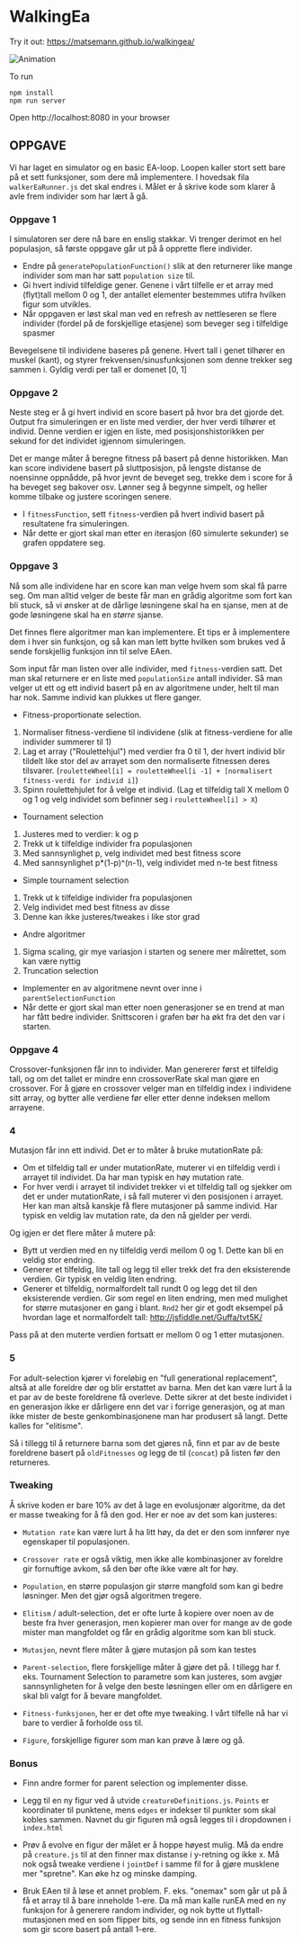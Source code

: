 WalkingEa
=========

Try it out: https://matsemann.github.io/walkingea/

![Animation](eagif4.gif?raw=true)


To run

```
npm install
npm run server
```

Open http://localhost:8080 in your browser


OPPGAVE
-------

Vi har laget en simulator og en basic EA-loop. Loopen kaller stort sett bare på et sett funksjoner, som dere må implementere.
I hovedsak fila `walkerEaRunner.js` det skal endres i. Målet er å skrive kode som klarer å avle frem individer som har lært å gå.

### Oppgave 1

I simulatoren ser dere nå bare en enslig stakkar. Vi trenger derimot en hel populasjon, så første oppgave går ut på å opprette flere individer. 

* Endre på `generatePopulationFunction()` slik at den returnerer like mange individer som man har satt `population size` til.
* Gi hvert individ tilfeldige gener. Genene i vårt tilfelle er et array med (flyt)tall mellom 0 og 1, der antallet elementer bestemmes utifra hvilken figur som utvikles.
* Når oppgaven er løst skal man ved en refresh av nettleseren se flere individer (fordel på de forskjellige etasjene) som beveger seg i tilfeldige spasmer

Bevegelsene til individene baseres på genene. Hvert tall i genet tilhører en muskel (kant), og styrer frekvensen/sinusfunksjonen som denne trekker seg sammen i. Gyldig verdi per tall er domenet [0, 1]


### Oppgave 2

Neste steg er å gi hvert individ en score basert på hvor bra det gjorde det. Output fra simuleringen er en liste med verdier, der hver verdi tilhører et individ.
Denne verdien er igjen en liste, med posisjonshistorikken per sekund for det individet igjennom simuleringen.

Det er mange måter å beregne fitness på basert på denne historikken. Man kan score individene basert på sluttposisjon, på lengste distanse de noensinne oppnådde,
på hvor jevnt de beveget seg, trekke dem i score for å ha beveget seg bakover osv. Lønner seg å begynne simpelt, og heller komme tilbake og justere scoringen senere.

* I `fitnessFunction`, sett `fitness`-verdien på hvert individ basert på resultatene fra simuleringen.
* Når dette er gjort skal man etter en iterasjon (60 simulerte sekunder) se grafen oppdatere seg.


### Oppgave 3
Nå som alle individene har en score kan man velge hvem som skal få parre seg. Om man alltid velger de beste får man en grådig algoritme
som fort kan bli stuck, så vi ønsker at de dårlige løsningene skal ha en sjanse, men at de gode løsningene skal ha en *større* sjanse.

Det finnes flere algoritmer man kan implementere. Et tips er å implementere dem i hver sin funksjon, og så kan man lett bytte hvilken som 
brukes ved å sende forskjellig funksjon inn til selve EAen.

Som input får man listen over alle individer, med `fitness`-verdien satt. Det man skal returnere er en liste med `populationSize` antall individer.
Så man velger ut ett og ett individ basert på en av algoritmene under, helt til man har nok. Samme individ kan plukkes ut flere ganger.

* Fitness-proportionate selection.
 1. Normaliser fitness-verdiene til individene (slik at fitness-verdiene for alle individer summerer til 1)
 2. Lag et array ("Roulettehjul") med verdier fra 0 til 1, der hvert individ blir tildelt like stor del av arrayet som den normaliserte fitnessen deres tilsvarer. (`rouletteWheel[i] = rouletteWheel[i -1] + [normalisert fitness-verdi for individ i]`)
 3. Spinn roulettehjulet for å velge et individ. (Lag et tilfeldig tall X mellom 0 og 1 og velg individet som befinner seg i `rouletteWheel[i] > X`)

* Tournament selection
 1. Justeres med to verdier: k og p
 2. Trekk ut k tilfeldige individer fra populasjonen
 3. Med sannsynlighet p, velg individet med best fitness score
 4. Med sannsynlighet p*(1-p)^(n-1), velg individet med n-te best fitness
 
* Simple tournament selection
 1. Trekk ut k tilfeldige individer fra populasjonen
 2. Velg individet med best fitness av disse
 3. Denne kan ikke justeres/tweakes i like stor grad
 
* Andre algoritmer
 1. Sigma scaling, gir mye variasjon i starten og senere mer målrettet, som kan være nyttig
 2. Truncation selection
 
* Implementer en av algoritmene nevnt over inne i `parentSelectionFunction`
* Når dette er gjort skal man etter noen generasjoner se en trend at man har fått bedre individer. Snittscoren i grafen bør ha økt fra det den var i starten.


### Oppgave 4
Crossover-funksjonen får inn to individer. Man genererer først et tilfeldig tall, og om det tallet er mindre enn crossoverRate skal man gjøre en crossover.
For å gjøre en crossover velger man en tilfeldig index i individene sitt array, og bytter alle verdiene før eller etter denne indeksen mellom arrayene.

### 4
Mutasjon får inn ett individ. Det er to måter å bruke mutationRate på:
* Om et tilfeldig tall er under mutationRate, muterer vi en tilfeldig verdi i arrayet til individet. Da har man typisk en høy mutation rate.
* For hver verdi i arrayet til individet trekker vi et tilfeldig tall og sjekker om det er under mutationRate, i så fall muterer vi den posisjonen i arrayet. Her kan man altså kanskje få flere mutasjoner på samme individ. Har typisk en veldig lav mutation rate, da den nå gjelder per verdi.

Og igjen er det flere måter å mutere på:
* Bytt ut verdien med en ny tilfeldig verdi mellom 0 og 1. Dette kan bli en veldig stor endring.
* Generer et tilfeldig, lite tall og legg til eller trekk det fra den eksisterende verdien. Gir typisk en veldig liten endring.
* Generer et tilfeldig, normalfordelt tall rundt 0 og legg det til den eksisterende verdien. Gir som regel en liten endring, men med mulighet for større mutasjoner en gang i blant.
`Rnd2` her gir et godt eksempel på hvordan lage et normalfordelt tall: http://jsfiddle.net/Guffa/tvt5K/

Pass på at den muterte verdien fortsatt er mellom 0 og 1 etter mutasjonen.

### 5
For adult-selection kjører vi foreløbig en "full generational replacement", altså at alle foreldre dør og blir erstattet av barna.
Men det kan være lurt å la et par av de beste foreldrene få overleve. Dette sikrer at det beste individet i en generasjon ikke er dårligere enn det var i forrige generasjon,
og at man ikke mister de beste genkombinasjonene man har produsert så langt. Dette kalles for "elitisme".

Så i tillegg til å returnere barna som det gjøres nå, finn et par av de beste foreldrene basert på `oldFitnesses` og legg de til (`concat`) på listen før den returneres.


### Tweaking

Å skrive koden er bare 10% av det å lage en evolusjonær algoritme, da det er masse tweaking for å få den god. Her er noe av det som kan justeres:

* `Mutation rate` kan være lurt å ha litt høy, da det er den som innfører nye egenskaper til populasjonen.

* `Crossover rate` er også viktig, men ikke alle kombinasjoner av foreldre gir fornuftige avkom, så den bør ofte ikke være alt for høy.

* `Population`, en større populasjon gir større mangfold som kan gi bedre løsninger. Men det gjør også algoritmen tregere.

* `Elitism` / adult-selection, det er ofte lurte å kopiere over noen av de beste fra hver generasjon, men kopierer man over for mange av de gode mister man mangfoldet og får en grådig algoritme som kan bli stuck.

* `Mutasjon`, nevnt flere måter å gjøre mutasjon på som kan testes

* `Parent-selection`, flere forskjellige måter å gjøre det på. I tillegg har f. eks. Tournament Selection to parametre som kan justeres,
som avgjør sannsynligheten for å velge den beste løsningen eller om en dårligere en skal bli valgt for å bevare mangfoldet.

* `Fitness-funksjonen`, her er det ofte mye tweaking. I vårt tilfelle nå har vi bare to verdier å forholde oss til.

* `Figure`, forskjellige figurer som man kan prøve å lære og gå. 


### Bonus

* Finn andre former for parent selection og implementer disse.

* Legg til en ny figur ved å utvide `creatureDefinitions.js`. `Points` er koordinater til punktene, mens `edges` er indekser til punkter som skal kobles sammen. 
Navnet du gir figuren må også legges til i dropdownen i `index.html`

* Prøv å evolve en figur der målet er å hoppe høyest mulig. Må da endre på `creature.js` til at den finner max distanse i y-retning og ikke x.
Må nok også tweake verdiene i `jointDef` i samme fil for å gjøre musklene mer "spretne". Kan øke hz og minske damping.

* Bruk EAen til å løse et annet problem. F. eks. "onemax" som går ut på å få et array til å bare inneholde 1-ere. 
Da må man kalle runEA med en ny funksjon for å generere random individer, og nok bytte ut flyttall-mutasjonen med en som flipper bits, og sende inn en
fitness funksjon som gir score basert på antall 1-ere.
